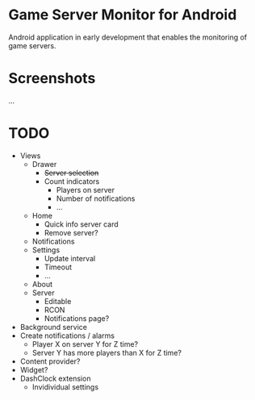 Game Server Monitor for Android
===============================

Android application in early development that enables the monitoring of game servers.

Screenshots
===========

...

TODO
====

* Views
  * Drawer
    * ~~Server selection~~
    * Count indicators
      * Players on server
      * Number of notifications
      * ...
  * Home
    * Quick info server card
    * Remove server?
  * Notifications
  * Settings
  	* Update interval
  	* Timeout
  	* ...
  * About
  * Server
  	* Editable
  	* RCON
  	* Notifications page?
* Background service
* Create notifications / alarms
  * Player X on server Y for Z time?
  * Server Y has more players than X for Z time?
* Content provider?
* Widget?
* DashClock extension
  * Invidividual settings
